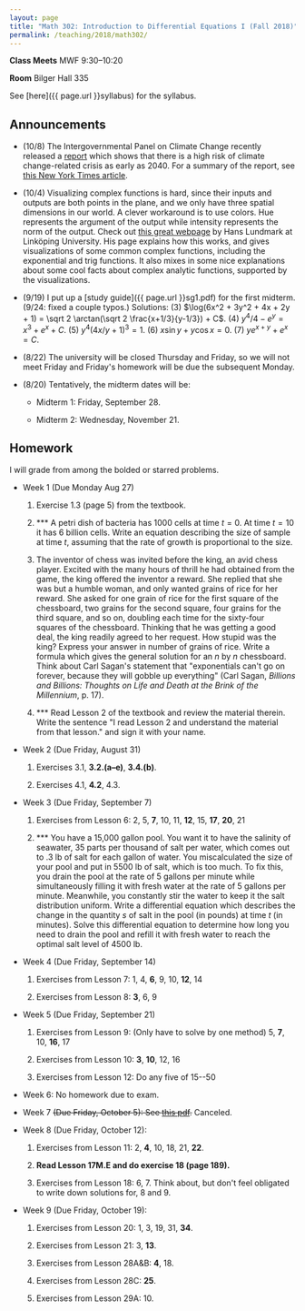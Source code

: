 ```yaml
---
layout: page
title: "Math 302: Introduction to Differential Equations I (Fall 2018)"
permalink: /teaching/2018/math302/
---
```


**Class Meets** MWF 9:30–10:20

**Room** Bilger Hall 335

See [here]({{ page.url }}syllabus) for the syllabus.

Announcements
-------------

* (10/8) The Intergovernmental Panel on Climate Change recently released a [report](http://www.ipcc.ch/report/sr15/) which shows that there is a high risk of climate change-related crisis as early as 2040. For a summary of the report, see [this New York Times article](https://www.nytimes.com/2018/10/07/climate/ipcc-climate-report-2040.html).

* (10/4) Visualizing complex functions is hard, since their inputs and outputs are both points in the plane, and we only have three spatial dimensions in our world. A clever workaround is to use colors. Hue represents the argument of the output while intensity represents the norm of the output. Check out [this great webpage](http://users.mai.liu.se/hanlu09/complex/domain_coloring.html) by Hans Lundmark at Linköping University. His page explains how this works, and gives visualizations of some common complex functions, including the exponential and trig functions. It also mixes in some nice explanations about some cool facts about complex analytic functions, supported by the visualizations.

* (9/19) I put up a [study guide]({{ page.url }}sg1.pdf) for the first midterm. (9/24: fixed a couple typos.) Solutions: (3) $\log(6x^2 + 3y^2 + 4x + 2y + 1) = \sqrt 2 \arctan(\sqrt 2 \frac{x+1/3}{y-1/3}) + C$. (4) $y^4/4 - e^y = x^3 + e^x + C$. (5) $y^4(4x/y + 1)^3 = 1$. (6) $x\sin y + y \cos x = 0$. (7) $ye^{x+y} + e^x = C$. 

* (8/22) The university will be closed Thursday and Friday, so we will not meet Friday and Friday's homework will be due the subsequent Monday.

* (8/20) Tentatively, the midterm dates will be: 

    * Midterm 1: Friday, September 28.

    * Midterm 2: Wednesday, November 21.

Homework
--------

I will grade from among the bolded or starred problems.

* Week 1 (Due Monday Aug 27) 

    1. Exercise 1.3 (page 5) from the textbook.

    2. \*\*\* A petri dish of bacteria has 1000 cells at time $t = 0$. At time $t = 10$ it has 6 billion cells. Write an equation describing the size of sample at time $t$, assuming that the rate of growth is proportional to the size.
	
    3. The inventor of chess was invited before the king, an avid chess player. Excited with the many hours of thrill he had obtained from the game, the king offered the inventor a reward. She replied that she was but a humble woman, and only wanted grains of rice for her reward. She asked for one grain of rice for the first square of the chessboard, two grains for the second square, four grains for the third square, and so on, doubling each time for the sixty-four squares of the chessboard. Thinking that he was getting a good deal, the king readily agreed to her request. How stupid was the king? Express your answer in number of grains of rice. Write a formula which gives the general solution for an $n$ by $n$ chessboard. Think about Carl Sagan's statement that "exponentials can't go on forever, because they will gobble up everything" (Carl Sagan, *Billions and Billions: Thoughts on Life and Death at the Brink of the Millennium*, p. 17).
	
	4. \*\*\* Read Lesson 2 of the textbook and review the material therein. Write the sentence "I read Lesson 2 and understand the material from that lesson." and sign it with your name. 

* Week 2 (Due Friday, August 31)

    1. Exercises 3.1, **3.2.(a–e)**, **3.4.(b)**.

    2. Exercises 4.1, **4.2**, 4.3.


* Week 3 (Due Friday, September 7)

    1. Exercises from Lesson 6: 2, 5, **7**, 10, 11, **12**, 15, **17**, **20**, 21

    2. *** You have a 15,000 gallon pool. You want it to have the salinity of seawater, 35 parts per thousand of salt per water, which comes out to .3 lb of salt for each gallon of water. You miscalculated the size of your pool and put in 5500 lb of salt, which is too much. To fix this, you drain the pool at the rate of 5 gallons per minute while simultaneously filling it with fresh water at the rate of 5 gallons per minute. Meanwhile, you constantly stir the water to keep it the salt distribution uniform. Write a differential equation which describes the change in the quantity $s$ of salt in the pool (in pounds) at time $t$ (in minutes). Solve this differential equation to determine how long you need to drain the pool and refill it with fresh water to reach the optimal salt level of 4500 lb.

* Week 4 (Due Friday, September 14)

    1. Exercises from Lesson 7: 1, 4, **6**, 9, 10, **12**, 14

    2. Exercises from Lesson 8: **3**, 6, 9

* Week 5 (Due Friday, September 21)

    1. Exercises from Lesson 9: (Only have to solve by one method) 5, **7**, 10, **16**, 17

    2. Exercises from Lesson 10: **3**, **10**, 12, 16

    3. Exercises from Lesson 12: Do any five of 15--50

* Week 6: No homework due to exam.

* Week 7 <strike>(Due Friday, October 5): See <a href="{{ page.url }}h7.pdf">this pdf</a>.</strike> Canceled.

* Week 8 (Due Friday, October 12): 

    1. Exercises from Lesson 11: 2, **4**, 10, 18, 21, **22**.

    2. **Read Lesson 17M.E and do exercise 18 (page 189).**

    3. Exercises from Lesson 18: 6, 7. Think about, but don't feel obligated to write down solutions for, 8 and 9.

* Week 9 (Due Friday, October 19):

    1. Exercises from Lesson 20: 1, 3, 19, 31, **34**.

    2. Exercises from Lesson 21: 3, **13**.

    3. Exercises from Lesson 28A&B: **4**, 18.

    4. Exercises from Lesson 28C: **25**.

    5. Exercises from Lesson 29A: 10.


